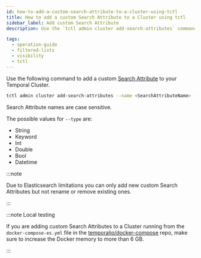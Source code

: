 ```yaml
---
id: how-to-add-a-custom-search-attribute-to-a-cluster-using-tctl
title: How to add a custom Search Attribute to a Cluster using tctl
sidebar_label: Add custom Search Attribute
description: Use the `tctl admin cluster add-search-attributes` command to add a custom Search Attribute to your Temporal Cluster.

tags:
  - operation-guide
  - filtered-lists
  - visibility
  - tctl
---
```


Use the following command to add a custom [Search Attribute](/docs/concepts/what-is-a-search-attribute) to your Temporal Cluster.

```bash
tctl admin cluster add-search-attributes --name <SearchAttributeName> --type <SearchAttributeValueType>
```

Search Attribute names are case sensitive.

The possible values for `--type` are:

- String
- Keyword
- Int
- Double
- Bool
- Datetime

:::note

Due to Elasticsearch limitations you can only add new custom Search Attributes but not rename or remove existing ones.

:::

:::note Local testing

If you are adding custom Search Attributes to a Cluster running from the `docker-compose-es.yml` file in the [temporalio/docker-compose](https://github.com/temporalio/docker-compose) repo, make sure to increase the Docker memory to more than 6 GB.

:::
